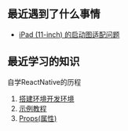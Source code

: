 ## 最近遇到了什么事情

+ [iPad (11-inch) 的启动图适配问题](https://github.com/zhaoyuyu/CodePoets/blob/master/LaunchImage.md)

## 最近学习的知识

自学ReactNative的历程

1. [搭建环境开发环境](https://github.com/zhaoyuyu/CodePoets/blob/master/搭建开发环境.md)
2. [示例教程](https://github.com/zhaoyuyu/CodePoets/blob/master/示例教程.md)
3. [Props(属性)](https://github.com/zhaoyuyu/CodePoets/blob/master/Props(属性).md)


